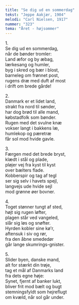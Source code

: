```yaml
---
title: "Se dig ud en sommerdag"
tekst: "Jeppe Aakjær, 1904"
melodi: "Carl Nielsen, 1917"
nummer: "323"
tema: "Året - højsommer"
---
```

1.<br>
Se dig ud en sommerdag,<br>
når de bønder tromler:<br>
Land æfor og by æbag,<br>
lærkesang og humler,<br>
byg i skred og bær i blost,<br>
barneleg om frønnet post,<br>
rugens dræ med duft af most<br>
i drift om brede gårde!<br>

2.<br>
Danmark er et lidet land,<br>
strakt fra nord til sønder,<br>
har dog brød til alle mand,<br>
købstadfolk som bønder.<br>
Rugen med det svulne knæ<br>
vokser langt i bakkens læ,<br>
humlekop og pæretræ<br>
får sol mod hvide gavle.<br>

3.<br>
Færgen med det brede bryst,<br>
klædt i stål og plade,<br>
pløjer vej fra kyst til kyst<br>
over bælters flade.<br>
Kobberspir og tag af tegl<br>
ser sig selv i havets spejl,<br>
langvejs ude hvide sejl<br>
mod grønne øer bovner.<br>

4.<br>
Toget stønner tungt af sted,<br>
højt sig rugen løfter,<br>
plagen står ved vangeled,<br>
slår sig løs og snøfter.<br>
Hyrden kobler sine kø'r,<br>
aftensuk i siv og rør,<br>
fra den åbne smededør<br>
går lange skumrings-gnister.<br>

5.<br>
Slider byen, danske mand,<br>
alt for stærkt din trøje,<br>
tag et mål af Danmarks land<br>
fra dets egne høje:<br>
Synet, fjernt af banker lukt,<br>
bliver frit mod bælt og bugt<br>
stemningsfyldt som hejreflugt<br>
om kvæld, når sol går under.<br>
